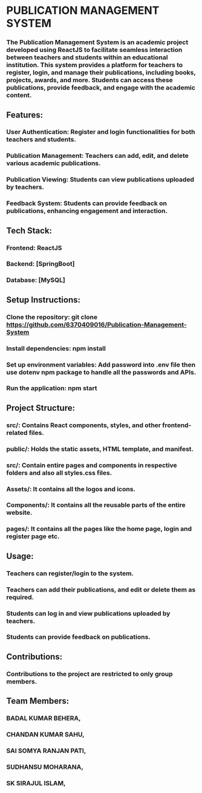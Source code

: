 # PUBLICATION MANAGEMENT SYSTEM


### The Publication Management System is an academic project developed using ReactJS to facilitate seamless interaction between teachers and students within an educational institution. This system provides a platform for teachers to register, login, and manage their publications, including books, projects, awards, and more. Students can access these publications, provide feedback, and engage with the academic content.

## Features:
### User Authentication: Register and login functionalities for both teachers and students.
### Publication Management: Teachers can add, edit, and delete various academic publications.
### Publication Viewing: Students can view publications uploaded by teachers.
### Feedback System: Students can provide feedback on publications, enhancing engagement and interaction.
## Tech Stack:
### Frontend: ReactJS
### Backend: [SpringBoot]
### Database: [MySQL]
## Setup Instructions:
### Clone the repository: git clone https://github.com/6370409016/Publication-Management-System
### Install dependencies: npm install
### Set up environment variables: Add password into .env file then use dotenv npm package to handle all the passwords and APIs.
### Run the application: npm start
## Project Structure:
### src/: Contains React components, styles, and other frontend-related files.
### public/: Holds the static assets, HTML template, and manifest.
### src/: Contain entire pages and components in respective folders and also all styles.css files. 
### Assets/: It contains all the logos and icons.
### Components/: It contains all the reusable parts of the entire website. 
### pages/: It contains all the pages like the home page, login and register page etc.

## Usage:
### Teachers can register/login to the system.
### Teachers can add their publications, and edit or delete them as required.
### Students can log in and view publications uploaded by teachers.
### Students can provide feedback on publications.
## Contributions:
### Contributions to the project are restricted to only group members.


## Team Members:
### BADAL KUMAR BEHERA,
### CHANDAN KUMAR SAHU,
### SAI SOMYA RANJAN PATI,
### SUDHANSU MOHARANA,
### SK SIRAJUL ISLAM,
